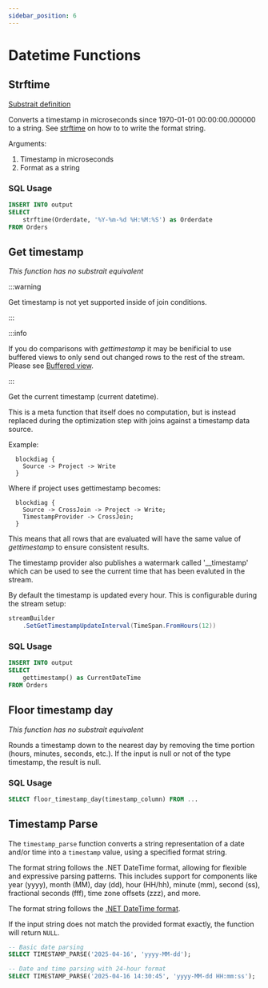 ```yaml
---
sidebar_position: 6
---
```


# Datetime Functions

## Strftime

[Substrait definition](https://substrait.io/extensions/functions_datetime/#strftime)

Converts a timestamp in microseconds since 1970-01-01 00:00:00.000000 to a string.
See [strftime](https://man7.org/linux/man-pages/man3/strftime.3.html) on how to to write the format string.

Arguments:

1. Timestamp in microseconds
2. Format as a string

### SQL Usage

```sql
INSERT INTO output
SELECT
    strftime(Orderdate, '%Y-%m-%d %H:%M:%S') as Orderdate
FROM Orders
```

## Get timestamp

*This function has no substrait equivalent*

:::warning

Get timestamp is not yet supported inside of join conditions.

:::

:::info

If you do comparisons with *gettimestamp* it may be benificial to use buffered views to only send out changed rows to the rest of the stream.
Please see [Buffered view](/docs/sql/createview#buffered-view).

:::

Get the current timestamp (current datetime).

This is a meta function that itself does no computation, but is instead replaced during the optimization step with
joins against a timestamp data source.

Example:

```kroki type=blockdiag
  blockdiag {
    Source -> Project -> Write
  }
```

Where if project uses gettimestamp becomes:

```kroki type=blockdiag
  blockdiag {
    Source -> CrossJoin -> Project -> Write;
    TimestampProvider -> CrossJoin;
  }
```

This means that all rows that are evaluated will have the same value of *gettimestamp* to ensure consistent results.

The timestamp provider also publishes a watermark called '__timestamp' which can be used to see the current time that has been evaluted in the stream.

By default the timestamp is updated every hour. This is configurable during the stream setup:

```csharp
streamBuilder
    .SetGetTimestampUpdateInterval(TimeSpan.FromHours(12))
```

### SQL Usage

```sql
INSERT INTO output
SELECT
    gettimestamp() as CurrentDateTime
FROM Orders
```

## Floor timestamp day

*This function has no substrait equivalent*

Rounds a timestamp down to the nearest day by removing the time portion (hours, minutes, seconds, etc.). If the input is null or not of the type timestamp, the result is null.

### SQL Usage

```sql
SELECT floor_timestamp_day(timestamp_column) FROM ...
```

## Timestamp Parse

The `timestamp_parse` function converts a string representation of a date and/or time into a `timestamp` value, using a specified format string.

The format string follows the .NET DateTime format, allowing for flexible and expressive parsing patterns. This includes support for components like year (yyyy), month (MM), day (dd), hour (HH/hh), minute (mm), second (ss), fractional seconds (fff), time zone offsets (zzz), and more.

The format string follows the [.NET DateTime format](https://learn.microsoft.com/en-us/dotnet/standard/base-types/custom-date-and-time-format-strings).

If the input string does not match the provided format exactly, the function will return `NULL`.

```sql
-- Basic date parsing
SELECT TIMESTAMP_PARSE('2025-04-16', 'yyyy-MM-dd');

-- Date and time parsing with 24-hour format
SELECT TIMESTAMP_PARSE('2025-04-16 14:30:45', 'yyyy-MM-dd HH:mm:ss');
```

